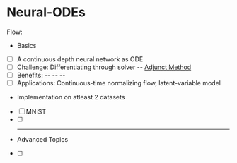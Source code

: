 # Neural-ODEs
Flow:

- Basics
- [ ] A continuous depth neural network as ODE
- [ ] Challenge: Differentiating through solver -- [Adjunct Method](https://vaipatel.com/deriving-the-adjoint-equation-for-neural-odes-using-lagrange-multipliers/) 
- [ ] Benefits: -- -- --
- [ ] Applications: Continuous-time normalizing flow, latent-variable model

- Implementation on atleast 2 datasets
- [ ] MNIST
- [ ] -- --

- Advanced Topics
- [ ] 
